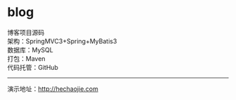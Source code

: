 # blog
博客项目源码<br>
架构：SpringMVC3+Spring+MyBatis3<br>
数据库：MySQL<br>
打包：Maven<br>
代码托管：GitHub<br>
<hr>
演示地址：<a href="http://hechaojie.com">http://hechaojie.com</a>
